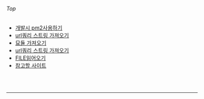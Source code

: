 ###### Top

- [개발시 pm2사용하기](#개발시-pm2사용하기)
- [url쿼리 스트링 가져오기](#url쿼리-스트링-가져오기)
- [묘듈 가져오기](#묘듈-가져오기)
- [url쿼리 스트링 가져오기](#url쿼리-스트링-가져오기)
- [FILE읽어오기](#FILE읽어오기)
- [참고할 사이트](#참고할-사이트)

<br/>
<br/>

***
